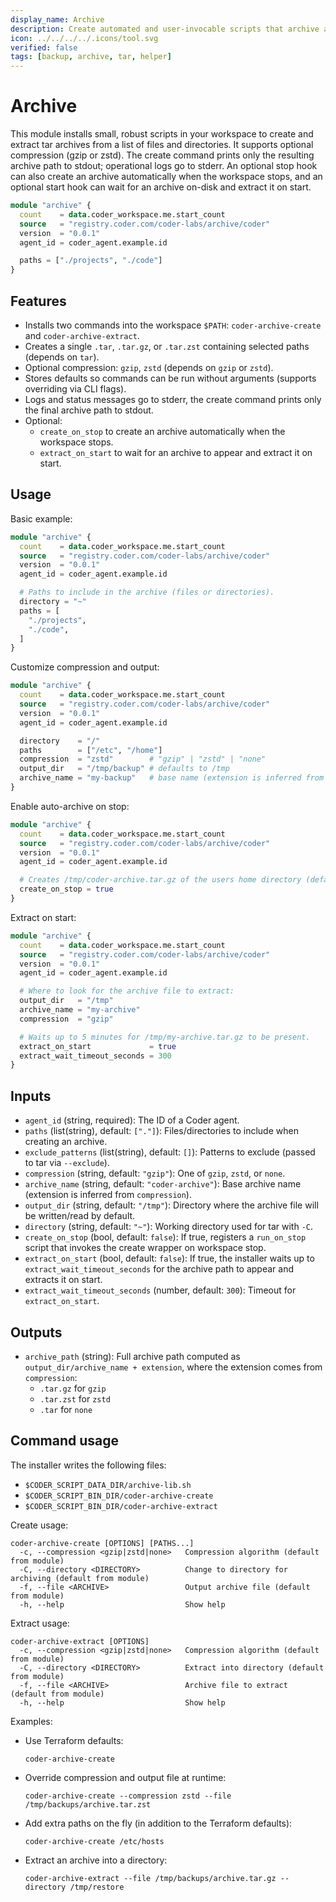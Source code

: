 ```yaml
---
display_name: Archive
description: Create automated and user-invocable scripts that archive and extract selected files/directories with optional compression (gzip or zstd).
icon: ../../../../.icons/tool.svg
verified: false
tags: [backup, archive, tar, helper]
---
```


# Archive

This module installs small, robust scripts in your workspace to create and extract tar archives from a list of files and directories. It supports optional compression (gzip or zstd). The create command prints only the resulting archive path to stdout; operational logs go to stderr. An optional stop hook can also create an archive automatically when the workspace stops, and an optional start hook can wait for an archive on-disk and extract it on start.

```tf
module "archive" {
  count    = data.coder_workspace.me.start_count
  source   = "registry.coder.com/coder-labs/archive/coder"
  version  = "0.0.1"
  agent_id = coder_agent.example.id

  paths = ["./projects", "./code"]
}
```

## Features

- Installs two commands into the workspace `$PATH`: `coder-archive-create` and `coder-archive-extract`.
- Creates a single `.tar`, `.tar.gz`, or `.tar.zst` containing selected paths (depends on `tar`).
- Optional compression: `gzip`, `zstd` (depends on `gzip` or `zstd`).
- Stores defaults so commands can be run without arguments (supports overriding via CLI flags).
- Logs and status messages go to stderr, the create command prints only the final archive path to stdout.
- Optional:
  - `create_on_stop` to create an archive automatically when the workspace stops.
  - `extract_on_start` to wait for an archive to appear and extract it on start.

## Usage

Basic example:

```tf
module "archive" {
  count    = data.coder_workspace.me.start_count
  source   = "registry.coder.com/coder-labs/archive/coder"
  version  = "0.0.1"
  agent_id = coder_agent.example.id

  # Paths to include in the archive (files or directories).
  directory = "~"
  paths = [
    "./projects",
    "./code",
  ]
}
```

Customize compression and output:

```tf
module "archive" {
  count    = data.coder_workspace.me.start_count
  source   = "registry.coder.com/coder-labs/archive/coder"
  version  = "0.0.1"
  agent_id = coder_agent.example.id

  directory    = "/"
  paths        = ["/etc", "/home"]
  compression  = "zstd"        # "gzip" | "zstd" | "none"
  output_dir   = "/tmp/backup" # defaults to /tmp
  archive_name = "my-backup"   # base name (extension is inferred from compression)
}
```

Enable auto-archive on stop:

```tf
module "archive" {
  count    = data.coder_workspace.me.start_count
  source   = "registry.coder.com/coder-labs/archive/coder"
  version  = "0.0.1"
  agent_id = coder_agent.example.id

  # Creates /tmp/coder-archive.tar.gz of the users home directory (defaults).
  create_on_stop = true
}
```

Extract on start:

```tf
module "archive" {
  count    = data.coder_workspace.me.start_count
  source   = "registry.coder.com/coder-labs/archive/coder"
  version  = "0.0.1"
  agent_id = coder_agent.example.id

  # Where to look for the archive file to extract:
  output_dir   = "/tmp"
  archive_name = "my-archive"
  compression  = "gzip"

  # Waits up to 5 minutes for /tmp/my-archive.tar.gz to be present.
  extract_on_start             = true
  extract_wait_timeout_seconds = 300
}
```

## Inputs

- `agent_id` (string, required): The ID of a Coder agent.
- `paths` (list(string), default: `["."]`): Files/directories to include when creating an archive.
- `exclude_patterns` (list(string), default: `[]`): Patterns to exclude (passed to tar via `--exclude`).
- `compression` (string, default: `"gzip"`): One of `gzip`, `zstd`, or `none`.
- `archive_name` (string, default: `"coder-archive"`): Base archive name (extension is inferred from `compression`).
- `output_dir` (string, default: `"/tmp"`): Directory where the archive file will be written/read by default.
- `directory` (string, default: `"~"`): Working directory used for tar with `-C`.
- `create_on_stop` (bool, default: `false`): If true, registers a `run_on_stop` script that invokes the create wrapper on workspace stop.
- `extract_on_start` (bool, default: `false`): If true, the installer waits up to `extract_wait_timeout_seconds` for the archive path to appear and extracts it on start.
- `extract_wait_timeout_seconds` (number, default: `300`): Timeout for `extract_on_start`.

## Outputs

- `archive_path` (string): Full archive path computed as `output_dir/archive_name + extension`, where the extension comes from `compression`:
  - `.tar.gz` for `gzip`
  - `.tar.zst` for `zstd`
  - `.tar` for `none`

## Command usage

The installer writes the following files:

- `$CODER_SCRIPT_DATA_DIR/archive-lib.sh`
- `$CODER_SCRIPT_BIN_DIR/coder-archive-create`
- `$CODER_SCRIPT_BIN_DIR/coder-archive-extract`

Create usage:

```console
coder-archive-create [OPTIONS] [PATHS...]
  -c, --compression <gzip|zstd|none>   Compression algorithm (default from module)
  -C, --directory <DIRECTORY>          Change to directory for archiving (default from module)
  -f, --file <ARCHIVE>                 Output archive file (default from module)
  -h, --help                           Show help
```

Extract usage:

```console
coder-archive-extract [OPTIONS]
  -c, --compression <gzip|zstd|none>   Compression algorithm (default from module)
  -C, --directory <DIRECTORY>          Extract into directory (default from module)
  -f, --file <ARCHIVE>                 Archive file to extract (default from module)
  -h, --help                           Show help
```

Examples:

- Use Terraform defaults:

  ```
  coder-archive-create
  ```

- Override compression and output file at runtime:

  ```
  coder-archive-create --compression zstd --file /tmp/backups/archive.tar.zst
  ```

- Add extra paths on the fly (in addition to the Terraform defaults):

  ```
  coder-archive-create /etc/hosts
  ```

- Extract an archive into a directory:

  ```
  coder-archive-extract --file /tmp/backups/archive.tar.gz --directory /tmp/restore
  ```
